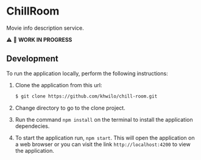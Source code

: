 # ChillRoom

Movie info description service.

:warning: :construction: __WORK IN PROGRESS__

## Development

To run the application locally, perform the following instructions:

1. Clone the application from this url:

    ```bash
    $ git clone https://github.com/khwilo/chill-room.git
    ```

2. Change directory to go to the clone project.
3. Run the command `npm install` on the terminal to install the application dependecies.
4. To start the application run, `npm start`. This will open the application on a web browser or you can visit the link `http://localhost:4200` to view the application.
